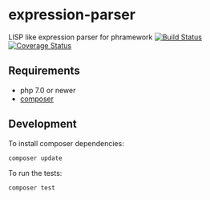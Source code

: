 # expression-parser
LISP like expression parser for phramework
 [![Build Status](https://travis-ci.org/phramework/expression-parser.svg?branch=master)](https://travis-ci.org/phramework/expression-parser) [![Coverage Status](https://coveralls.io/repos/github/phramework/expression-parser/badge.svg?branch=master)](https://coveralls.io/github/phramework/expression-parser?branch=master)


## Requirements 
- php 7.0 or newer
- [composer](https://getcomposer.org/)

## Development

To install composer dependencies:
```bash
composer update
```

To run the tests:
```bash
composer test
```
